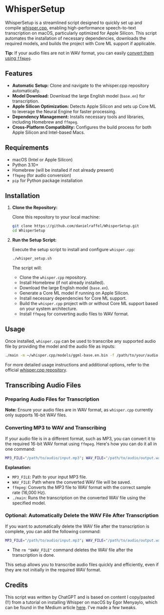 # WhisperSetup

WhisperSetup is a streamlined script designed to quickly set up and compile [whisper.cpp](https://github.com/ggerganov/whisper.cpp), enabling high-performance speech-to-text transcription on macOS, particularly optimized for Apple Silicon. This script automates the installation of necessary dependencies, downloads the required models, and builds the project with Core ML support if applicable.

**Tip:** If your audio files are not in WAV format, you can easily [convert them using `ffmpeg`](#converting-mp3-to-wav-and-transcribing).

## Features

- **Automatic Setup:** Clone and navigate to the whisper.cpp repository automatically.
- **Model Download:** Download the large English model (`base.en`) for transcription.
- **Apple Silicon Optimization:** Detects Apple Silicon and sets up Core ML to leverage the Neural Engine for faster processing.
- **Dependency Management:** Installs necessary tools and libraries, including Homebrew and `ffmpeg`.
- **Cross-Platform Compatibility:** Configures the build process for both Apple Silicon and Intel-based Macs.

## Requirements

- macOS (Intel or Apple Silicon)
- Python 3.10+
- Homebrew (will be installed if not already present)
- `ffmpeg` (for audio conversion)
- `pip` for Python package installation

## Installation

1. **Clone the Repository:**

   Clone this repository to your local machine:

   ```bash
   git clone https://github.com/danielraffel/WhisperSetup.git
   cd WhisperSetup
   ```

2. **Run the Setup Script:**

   Execute the setup script to install and configure `whisper.cpp`:

   ```bash
   ./whisper_setup.sh
   ```

   The script will:
   - Clone the `whisper.cpp` repository.
   - Install Homebrew (if not already installed).
   - Download the large English model (`base.en`).
   - Generate a Core ML model if running on Apple Silicon.
   - Install necessary dependencies for Core ML support.
   - Build the `whisper.cpp` project with or without Core ML support based on your system architecture.
   - Install `ffmpeg` for converting audio files to WAV format.

## Usage

Once installed, `whisper.cpp` can be used to transcribe any supported audio file by providing the model and the audio file as inputs:

```bash
./main -m ~/whisper.cpp/models/ggml-base.en.bin -f /path/to/your/audio.wav
```

For more detailed usage instructions and additional options, refer to the official [whisper.cpp repository](https://github.com/ggerganov/whisper.cpp).

## Transcribing Audio Files

### Preparing Audio Files for Transcription

**Note:** Ensure your audio files are in WAV format, as `whisper.cpp` currently only supports 16-bit WAV files.

### Converting MP3 to WAV and Transcribing

If your audio file is in a different format, such as MP3, you can convert it to the required 16-bit WAV format using `ffmpeg`. Here's how you can do it all in one command:

```bash
MP3_FILE="/path/to/audio/input.mp3"; WAV_FILE="/path/to/audio/output.wav"; ffmpeg -i "$MP3_FILE" -ar 16000 "$WAV_FILE" && ./main -m ~/whisper.cpp/models/ggml-base.en.bin -f "$WAV_FILE"
```

**Explanation:**

- `MP3_FILE`: Path to your input MP3 file.
- `WAV_FILE`: Path where the converted WAV file will be saved.
- `ffmpeg`: Converts the MP3 file to WAV format with the correct sample rate (16,000 Hz).
- `./main`: Runs the transcription on the converted WAV file using the specified model.

### Optional: Automatically Delete the WAV File After Transcription

If you want to automatically delete the WAV file after the transcription is complete, you can add the following command:

```bash
MP3_FILE="/path/to/audio/input.mp3"; WAV_FILE="/path/to/audio/output.wav"; ffmpeg -i "$MP3_FILE" -ar 16000 "$WAV_FILE" && ./main -m ~/whisper.cpp/models/ggml-base.en.bin -f "$WAV_FILE" && rm "$WAV_FILE"
```

- The `rm "$WAV_FILE"` command deletes the WAV file after the transcription is done.

This setup allows you to transcribe audio files quickly and efficiently, even if they are not initially in the required WAV format.

## Credits
This script was written by ChatGPT and is based on content I copy/pasted (!!) from a tutorial on installing Whisper on macOS by Egor Menyaylo, which can be found in the Medium article [here](https://medium.com/gimz/how-to-install-whisper-on-mac-openais-speech-to-text-recognition-system-1f6709db6010). I've made a few tweaks.
